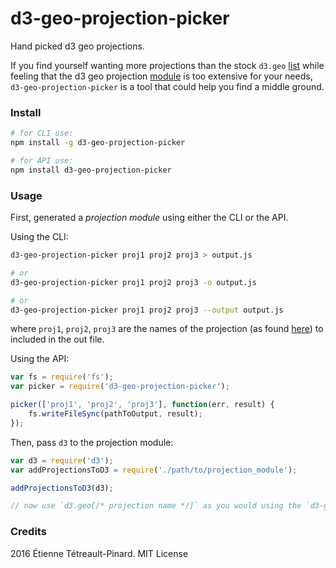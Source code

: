 # d3-geo-projection-picker

Hand picked d3 geo projections.

If you find yourself wanting more projections than the stock `d3.geo`
[list](https://github.com/mbostock/d3/wiki/Geo-Projections) while feeling that
the d3 geo projection [module](https://github.com/d3/d3-geo-projection) is too
extensive for your needs, `d3-geo-projection-picker` is a tool that could help
you find a middle ground.

### Install

```bash
# for CLI use:
npm install -g d3-geo-projection-picker

# for API use:
npm install d3-geo-projection-picker
```

### Usage

First, generated a *projection module* using either the CLI or the API.

Using the CLI:

```bash
d3-geo-projection-picker proj1 proj2 proj3 > output.js

# or
d3-geo-projection-picker proj1 proj2 proj3 -o output.js

# or
d3-geo-projection-picker proj1 proj2 proj3 --output output.js
```

where `proj1`, `proj2`, `proj3` are the names of the projection (as found
[here](https://github.com/mbostock/d3/wiki/Geo-Projections)) to included in the
out file.

Using the API:

```js
var fs = require('fs');
var picker = require('d3-geo-projection-picker');

picker(['proj1', 'proj2', 'proj3'], function(err, result) {
    fs.writeFileSync(pathToOutput, result);
});
```

Then, pass `d3` to the projection module:

```js
var d3 = require('d3');
var addProjectionsToD3 = require('./path/to/projection_module');

addProjectionsToD3(d3);

// now use `d3.geo[/* projection name */]` as you would using the `d3-geo-projection` module.

```

### Credits

2016 Étienne Tétreault-Pinard. MIT License
